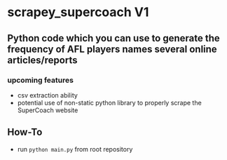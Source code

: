 # scrapey_supercoach V1

## Python code which you can use to generate the frequency of AFL players names several online articles/reports

### upcoming features
- csv extraction ability
- potential use of non-static python library to properly scrape the SuperCoach website

## How-To
- run `python main.py` from root repository
